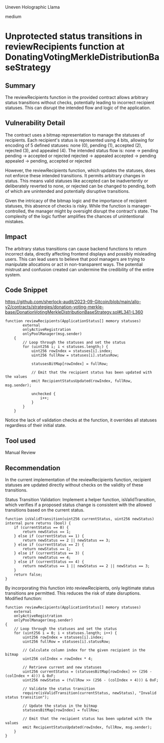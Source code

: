 Uneven Holographic Llama

medium

# Unprotected status transitions in reviewRecipients function at DonatingVotingMerkleDistributionBaseStrategy
## Summary
The reviewRecipients function in the provided contract allows arbitrary status transitions without checks, potentially leading to incorrect recipient statuses. This can disrupt the intended flow and logic of the application.

## Vulnerability Detail
The contract uses a bitmap representation to manage the statuses of recipients. Each recipient's status is represented using 4 bits, allowing for encoding of 5 defined statuses: none (0), pending (1), accepted (2), rejected (3), and appealed (4). The intended status flow is:
none -> pending
pending -> accepted or rejected
rejected -> appealed
accepted -> pending
appealed -> pending, accepted or rejected

However, the reviewRecipients function, which updates the statuses, does not enforce these intended transitions. It permits arbitrary changes in status. This means valid statuses like accepted can be inadvertently or deliberately reverted to none, or rejected can be changed to pending, both of which are unintended and potentially disruptive transitions.

Given the intricacy of the bitmap logic and the importance of recipient statuses, this absence of checks is risky. While the function is manager-controlled, the manager might by oversight disrupt the contract's state. The complexity of the logic further amplifies the chances of unintentional mistakes.

## Impact

The arbitrary status transitions can cause backend functions to return incorrect data, directly affecting frontend displays and possibly misleading users. This can lead users to believe that pool managers are trying to manipulate allocations or act in non-transparent ways. The potential mistrust and confusion created can undermine the credibility of the entire system.

## Code Snippet
https://github.com/sherlock-audit/2023-09-Gitcoin/blob/main/allo-v2/contracts/strategies/donation-voting-merkle-base/DonationVotingMerkleDistributionBaseStrategy.sol#L341-L360

```solidity
function reviewRecipients(ApplicationStatus[] memory statuses)
        external
        onlyActiveRegistration
        onlyPoolManager(msg.sender)
    {
        // Loop through the statuses and set the status
        for (uint256 i; i < statuses.length;) {
            uint256 rowIndex = statuses[i].index;
            uint256 fullRow = statuses[i].statusRow;

            statusesBitMap[rowIndex] = fullRow;

            // Emit that the recipient status has been updated with the values
            emit RecipientStatusUpdated(rowIndex, fullRow, msg.sender);

            unchecked {
                i++;
            }
        }
    }
```

Notice the lack of validation checks at the function, it overrides all statuses regardless of their initial state.

## Tool used

Manual Review

## Recommendation
In the current implementation of the reviewRecipients function, recipient statuses are updated directly without checks on the validity of these transitions.

Status Transition Validation:
Implement a helper function, isValidTransition, which verifies if a proposed status change is consistent with the allowed transitions based on the current status.
```solidity
function isValidTransition(uint256 currentStatus, uint256 newStatus) internal pure returns (bool) {
    if (currentStatus == 0) {
        return newStatus == 1;
    } else if (currentStatus == 1) {
        return newStatus == 2 || newStatus == 3;
    } else if (currentStatus == 2) {
        return newStatus == 1;
    } else if (currentStatus == 3) {
        return newStatus == 4;
    } else if (currentStatus == 4) {
        return newStatus == 1 || newStatus == 2 || newStatus == 3;
    }
    return false;
}
```
By incorporating this function into reviewRecipients, only legitimate status transitions are permitted. This reduces the risk of state disruptions.
Modified function: 
```solidity
function reviewRecipients(ApplicationStatus[] memory statuses)
    external
    onlyActiveRegistration
    onlyPoolManager(msg.sender)
{
    // Loop through the statuses and set the status
    for (uint256 i = 0; i < statuses.length; i++) {
        uint256 rowIndex = statuses[i].index;
        uint256 fullRow = statuses[i].statusRow;

        // Calculate column index for the given recipient in the bitmap
        uint256 colIndex = rowIndex * 4;

        // Retrieve current and new statuses
        uint256 currentStatus = (statusesBitMap[rowIndex] >> (256 - (colIndex + 4))) & 0xF;
        uint256 newStatus = (fullRow >> (256 - (colIndex + 4))) & 0xF;

        // Validate the status transition
        require(isValidTransition(currentStatus, newStatus), "Invalid status transition");

        // Update the status in the bitmap
        statusesBitMap[rowIndex] = fullRow;

        // Emit that the recipient status has been updated with the values
        emit RecipientStatusUpdated(rowIndex, fullRow, msg.sender);
    }
}
```
